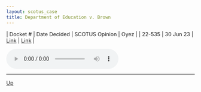```yaml
---
layout: scotus_case
title: Department of Education v. Brown
---
```


| Docket # | Date Decided | SCOTUS Opinion | Oyez |
| 22-535 | 30 Jun 23 | [Link](https://www.supremecourt.gov/opinions/22pdf/600us1r57_o7kq.pdf) | [Link](https://www.oyez.org/cases/2022/22-535) |

<audio controls>
   <source src='./resources/22-535.mp3' type='audio/mpeg'>
</audio>

<object data='./resources/22-535.pdf' type='application/pdf'></object>

---

[Up](./README.md)